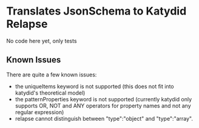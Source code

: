 # Translates JsonSchema to Katydid Relapse

No code here yet, only tests

## Known Issues

There are quite a few known issues:
  - the uniqueItems keyword is not supported (this does not fit into katydid's theoretical model)
  - the patternProperties keyword is not supported (currently katydid only supports OR, NOT and ANY operators for property names and not any regular expression)
  - relapse cannot distinguish between "type":"object" and "type":"array".

